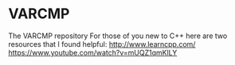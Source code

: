 # VARCMP
The VARCMP repository
For those of you new to C++ here are two resources that I found helpful:
http://www.learncpp.com/
https://www.youtube.com/watch?v=mUQZ1qmKlLY


